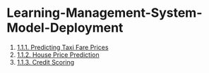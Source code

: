 # Learning-Management-System-Model-Deployment

1. [1.1.1. Predicting Taxi Fare Prices](https://one-1-1-predicting-taxi-fare-price.onrender.com/)  
2. [1.1.2. House Price Prediction](https://one-1-2-house-price-prediction-emzx.onrender.com)  
3. [1.1.3. Credit Scoring ](https://one-1-3-credit-scoring.onrender.com/)
